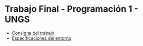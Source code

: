 # Trabajo Final - Programación 1 - UNGS

- [Consigna del trabajo](./consigna.pdf)
- [Especificaciones del entorno](./entorno.pdf)